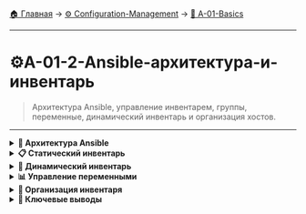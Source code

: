[🏠 Главная](../../README.md) → [⚙️ Configuration-Management](../../README.md#-configuration-management) → [🚀 A-01-Basics](../../README.md#-a-01-basics)

---

# ⚙️A-01-2-Ansible-архитектура-и-инвентарь
> Архитектура Ansible, управление инвентарем, группы, переменные, динамический инвентарь и организация хостов.

---

<details>
<summary><b>🎯 Архитектура Ansible</b></summary>

---

### Компоненты системы

```text
# Полная архитектура Ansible
┌─────────────────────────────────────────────────┐
│               Control Node                       │
│                                                 │
│  ┌─────────────┐  ┌─────────────┐               │
│  │  Inventory  │  │  Playbooks  │               │
│  │   (YAML)    │  │   (YAML)    │               │
│  └─────────────┘  └─────────────┘               │
│           │               │                     │
│  ┌─────────────┐  ┌─────────────┐  ┌──────────┐ │
│  │   Modules   │  │  Plugins    │  │  Config  │ │
│  │  (Python)   │  │ (Various)   │  │ (INI)    │ │
│  └─────────────┘  └─────────────┘  └──────────┘ │
└─────────────────────────────────────────────────┘
           │               │               │
           ▼               ▼               ▼
┌─────────────┐  ┌─────────────┐  ┌─────────────┐
│ Managed     │  │ Managed     │  │ Managed     │
│   Node 1    │  │   Node 2    │  │   Node N    │
│             │  │             │  │             │
│ • Python    │  │ • Python    │  │ • Python    │
│ • SSH       │  │ • SSH       │  │ • SSH       │
└─────────────┘  └─────────────┘  └─────────────┘
```

### Процесс выполнения playbook

```text
# Workflow выполнения:
1. 📋 Парсинг Inventory - загрузка хостов и групп
2. 🔍 Сбор Facts - информация о каждом managed node
3. 📝 Выполнение Tasks - последовательное выполнение
4. 🔄 Обработка Handlers - по триггерам notify
5. 📊 Возврат Results - сбор и вывод результатов

# Для каждого хоста:
• SSH подключение
• Копирование модуля Python
• Выполнение модуля
• Удаление временных файлов
• Возврат JSON результата
```

### Модель выполнения

```text
# Push vs Pull модели
┌─────────────────┬─────────────────┐
│   Push Model    │   Pull Model    │
│    (Ansible)    │   (Puppet/Chef) │
├─────────────────┼─────────────────┤
│ Control Node    │ Managed Nodes   │
│ инициирует      │ периодически    │
│ выполнение      │ запрашивают     │
│                 │ конфигурацию    │
│                 │                 │
│ ✅ Мгновенное   │ ✅ Работает     │
│   выполнение    │   без постоянной│
│ ✅ Централизова-│   связи         │
│   ное управление│ ❌ Задержка     │
│ ❌ Требует      │   обновлений    │
│   доступности   │ ❌ Сложнее      │
│   Control Node  │   отладка       │
└─────────────────┴─────────────────┘
```

---

</details>

<details>
<summary><b>📋 Статический инвентарь</b></summary>

---

### Базовый синтаксис INI

```text
# Простой inventory файл (INI формат)
[web_servers]
web1.example.com
web2.example.com

[db_servers] 
db1.example.com
db2.example.com

[production:children]
web_servers
db_servers

[production:vars]
ansible_user=ubuntu
ansible_ssh_private_key_file=~/.ssh/production_key
```

### YAML формат инвентаря

+++yaml
# inventory/hosts.yml
all:
  children:
    web_servers:
      hosts:
        web1:
          ansible_host: 192.168.1.10
          ansible_user: ubuntu
        web2:
          ansible_host: 192.168.1.11
          ansible_user: deploy
      vars:
        web_package: nginx
        web_port: 80
    
    db_servers:
      hosts:
        db1:
          ansible_host: 192.168.1.20
        db2:
          ansible_host: 192.168.1.21
      vars:
        db_package: postgresql
        db_port: 5432
    
    production:
      children:
        web_servers:
        db_servers:
      vars:
        environment: production
        timezone: Europe/Moscow
---yaml

### Группы и переменные

```text
# Иерархия групп
[production:children]
web_servers
db_servers
monitoring_servers

[staging:children]
staging_web
staging_db

# Переменные на разных уровнях:
1. Глобальные (group_vars/all.yml)
2. Группы (group_vars/web_servers.yml)
3. Хосты (host_vars/host1.yml)
4. В inventory файле
```

---

</details>

<details>
<summary><b>🔄 Динамический инвентарь</b></summary>

---

### Концепция динамического инвентаря

```text
# Динамический инвентарь - скрипт, возвращающий JSON
┌─────────────────┐    JSON     ┌─────────────────┐
│   Cloud API     │ ──────────→ │  Ansible        │
│   (AWS, GCP)    │             │  Inventory      │
└─────────────────┘             └─────────────────┘
         │                               │
         ▼                               ▼
┌─────────────────┐             ┌─────────────────┐
│   Database      │             │   File System   │
│   (MySQL)       │             │   (CSV, YAML)   │
└─────────────────┘             └─────────────────┘
```

### AWS EC2 динамический инвентарь

+++bash
#!/bin/bash
# aws_ec2.py - скрипт для AWS EC2

# Установка boto3
pip3 install boto3

# Настройка AWS credentials
aws configure

# Запуск динамического инвентаря
ansible-playbook -i aws_ec2.py playbook.yml

# С кэшированием
ansible-playbook -i aws_ec2.py --cache playbook.yml
---bash

### Создание собственного динамического инвентаря

+++python
#!/usr/bin/env python3
# custom_inventory.py

import json
import sys

def get_inventory():
    """Возвращает инвентарь в формате Ansible"""
    inventory = {
        "_meta": {
            "hostvars": {}
        },
        "web_servers": {
            "hosts": ["web1", "web2"],
            "vars": {
                "web_package": "nginx"
            }
        },
        "db_servers": {
            "hosts": ["db1"],
            "vars": {
                "db_package": "postgresql"
            }
        }
    }
    
    # Добавление hostvars
    inventory["_meta"]["hostvars"]["web1"] = {
        "ansible_host": "192.168.1.10",
        "ansible_user": "ubuntu"
    }
    
    return inventory

if __name__ == "__main__":
    print(json.dumps(get_inventory(), indent=2))
---python

---

</details>

<details>
<summary><b>📊 Управление переменными</b></summary>

---

### Иерархия переменных

```text
# Приоритет переменных (от высшего к низшему):
1. Command line variables (-e)
2. Playbook variables (vars:)
3. Host variables (host_vars/)
4. Group variables (group_vars/)
5. Inventory variables
6. Facts (gathered automatically)
7. Role defaults

# Структура каталогов:
inventory/
├── hosts
├── group_vars/
│   ├── all.yml
│   ├── web_servers.yml
│   └── db_servers.yml
└── host_vars/
    ├── web1.yml
    └── db1.yml
```

### Переменные в playbook

+++yaml
---
- name: Configure web servers
  hosts: web_servers
  vars:
    web_package: nginx
    web_port: 80
    web_user: www-data
  
  tasks:
    - name: Install web server
      package:
        name: "{{ web_package }}"
        state: present
    
    - name: Start web service
      service:
        name: "{{ web_package }}"
        state: started
        enabled: yes
---yaml

### Факты и переменные

+++bash
# Просмотр всех фактов хоста
ansible host1 -m setup

# Просмотр конкретных фактов
ansible host1 -m setup -a "filter=ansible_distribution*"

# Использование фактов в playbook
ansible host1 -m debug -a "var=ansible_distribution"
---bash

---

</details>

<details>
<summary><b>🔧 Организация инвентаря</b></summary>

---

### Многоуровневая структура

```text
# Сложная структура инвентаря
inventory/
├── production/
│   ├── hosts
│   ├── group_vars/
│   └── host_vars/
├── staging/
│   ├── hosts
│   ├── group_vars/
│   └── host_vars/
└── development/
    ├── hosts
    ├── group_vars/
    └── host_vars/

# Использование:
ansible-playbook -i inventory/production/hosts playbook.yml
ansible-playbook -i inventory/staging/hosts playbook.yml
```

### Переменные окружений

+++yaml
# group_vars/all.yml
---
# Глобальные переменные
ansible_user: ubuntu
timezone: Europe/Moscow
package_manager: apt

# group_vars/production.yml
---
# Production переменные
environment: production
debug: false
log_level: error

# group_vars/staging.yml
---
# Staging переменные
environment: staging
debug: true
log_level: info
---yaml

### Инвентарь для разных облаков

```text
# Мульти-облачная структура
inventory/
├── aws/
│   ├── aws_ec2.py
│   └── group_vars/
├── gcp/
│   ├── gcp_compute.py
│   └── group_vars/
└── azure/
    ├── azure_rm.py
    └── group_vars/

# Запуск для разных облаков:
ansible-playbook -i inventory/aws/aws_ec2.py playbook.yml
ansible-playbook -i inventory/gcp/gcp_compute.py playbook.yml
```

---

</details>

<details>
<summary><b>🎯 Ключевые выводы</b></summary>

---

### Best Practices инвентаря

```text
✅ Используйте YAML формат для сложных структур
✅ Организуйте переменные по уровням
✅ Применяйте динамический инвентарь для облаков
✅ Документируйте структуру инвентаря
✅ Используйте группы для логической организации
✅ Кэшируйте динамический инвентарь
```

### Что изучаем дальше

```text
📚 Следующая тема: Ad-Hoc команды
🎯 Практика: Быстрые операции без playbook
🔧 Инструменты: Модули для повседневных задач
```

---

</details>
